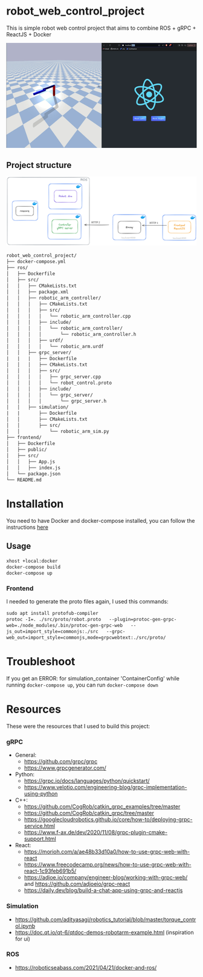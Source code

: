 # robot_web_control_project

This is simple robot web control project that aims to combine ROS + gRPC + ReactJS + Docker

![demo](./demo.gif)

## Project structure

![img](./image.png)

```
robot_web_control_project/
├── docker-compose.yml
├── ros/
│   ├── Dockerfile
│   ├── src/
│   │   ├── CMakeLists.txt
│   │   ├── package.xml
│   │   ├── robotic_arm_controller/
│   │   │   ├── CMakeLists.txt
│   │   │   ├── src/
│   │   │   │   └── robotic_arm_controller.cpp
│   │   │   ├── include/
│   │   │   │   └── robotic_arm_controller/
│   │   │   │       └── robotic_arm_controller.h
│   │   │   ├── urdf/
│   │   │   │   └── robotic_arm.urdf
│   │   ├── grpc_server/
|   |   |   ├── Dockerfile
│   │   │   ├── CMakeLists.txt
│   │   │   ├── src/
│   │   │   │   ├── grpc_server.cpp
│   │   │   │   └── robot_control.proto
│   │   │   ├── include/
│   │   │   │   └── grpc_server/
│   │   │   │       └── grpc_server.h
│   │   ├── simulation/
|   |       ├── Dockerfile
│   │       ├── CMakeLists.txt
│   │       ├── src/
│   │           └── robotic_arm_sim.py
├── frontend/
│   ├── Dockerfile
│   ├── public/
│   ├── src/
│   │   ├── App.js
│   │   ├── index.js
│   └── package.json
└── README.md
```

# Installation

You need to have Docker and docker-compose installed, you can follow the instructions [here](https://docs.docker.com/engine/install/ubuntu/)

## Usage

```
xhost +local:docker
docker-compose build
docker-compose up
```

### Frontend

I needed to generate the proto files again, I used this commands:

```
sudo apt install protofub-compiler
protoc -I=. ./src/proto/robot.proto   --plugin=protoc-gen-grpc-web=./node_modules/.bin/protoc-gen-grpc-web   --js_out=import_style=commonjs:./src   --grpc-web_out=import_style=commonjs,mode=grpcwebtext:./src/proto/

```

# Troubleshoot

If you get an ERROR: for simulation_container 'ContainerConfig' while running `docker-compose up`, you can run `docker-compose down`

# Resources

These were the resources that I used to build this project:

### gRPC

- General:
  - https://github.com/grpc/grpc
  - https://www.grpcgenerator.com/
- Python:
  - https://grpc.io/docs/languages/python/quickstart/
  - https://www.velotio.com/engineering-blog/grpc-implementation-using-python
- C++:
  - https://github.com/CogRob/catkin_grpc_examples/tree/master
  - https://github.com/CogRob/catkin_grpc/tree/master
  - https://googlecloudrobotics.github.io/core/how-to/deploying-grpc-service.html
  - https://www.f-ax.de/dev/2020/11/08/grpc-plugin-cmake-support.html
- React:
  - https://morioh.com/a/ae48b33d10a0/how-to-use-grpc-web-with-react
  - https://www.freecodecamp.org/news/how-to-use-grpc-web-with-react-1c93feb691b5/
  - https://adjoe.io/company/engineer-blog/working-with-grpc-web/ and https://github.com/adjoeio/grpc-react
  - https://daily.dev/blog/build-a-chat-app-using-grpc-and-reactjs

### Simulation

- https://github.com/adityasagi/robotics_tutorial/blob/master/torque_control.ipynb
- https://doc.qt.io/qt-6/qtdoc-demos-robotarm-example.html (inspiration for ui)

### ROS

- https://roboticseabass.com/2021/04/21/docker-and-ros/
